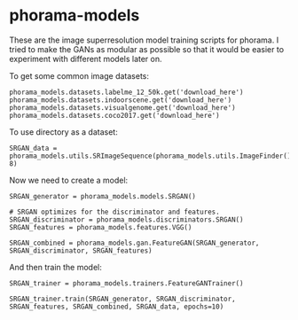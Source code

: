 # phorama-models

These are the image superresolution model training scripts for phorama. I tried to make the GANs as modular as possible so that it would be easier to experiment with different models later on.

To get some common image datasets:

```python3
phorama_models.datasets.labelme_12_50k.get('download_here')
phorama_models.datasets.indoorscene.get('download_here')
phorama_models.datasets.visualgenome.get('download_here')
phorama_models.datasets.coco2017.get('download_here')
```

To use directory as a dataset:

```python3
SRGAN_data = phorama_models.utils.SRImageSequence(phorama_models.utils.ImageFinder().search('download_here'), 8)
```

Now we need to create a model:

```python3
SRGAN_generator = phorama_models.models.SRGAN()

# SRGAN optimizes for the discriminator and features.
SRGAN_discriminator = phorama_models.discriminators.SRGAN()
SRGAN_features = phorama_models.features.VGG()

SRGAN_combined = phorama_models.gan.FeatureGAN(SRGAN_generator, SRGAN_discriminator, SRGAN_features)
```

And then train the model:

```python3
SRGAN_trainer = phorama_models.trainers.FeatureGANTrainer()

SRGAN_trainer.train(SRGAN_generator, SRGAN_discriminator, SRGAN_features, SRGAN_combined, SRGAN_data, epochs=10)
```
